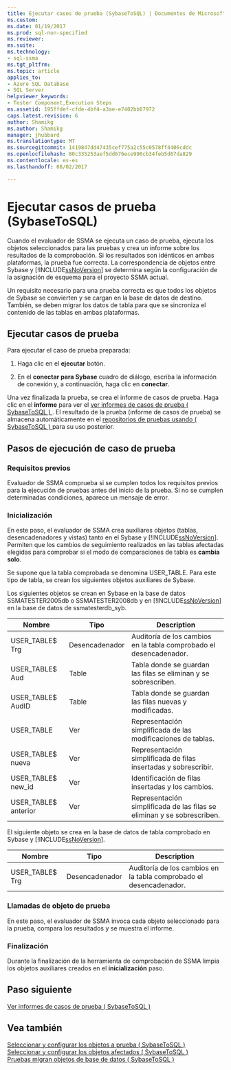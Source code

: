 ```yaml
---
title: Ejecutar casos de prueba (SybaseToSQL) | Documentos de Microsoft
ms.custom: 
ms.date: 01/19/2017
ms.prod: sql-non-specified
ms.reviewer: 
ms.suite: 
ms.technology:
- sql-ssma
ms.tgt_pltfrm: 
ms.topic: article
applies_to:
- Azure SQL Database
- SQL Server
helpviewer_keywords:
- Tester Component,Execution Steps
ms.assetid: 195ffdef-cfde-4bf4-a3ae-e7402bb07972
caps.latest.revision: 6
author: Shamikg
ms.author: Shamikg
manager: jhubbard
ms.translationtype: MT
ms.sourcegitcommit: 1419847dd47435cef775a2c55c0578ff4406cddc
ms.openlocfilehash: 80c335253aef5dd676ece990cb34feb5d67da829
ms.contentlocale: es-es
ms.lasthandoff: 08/02/2017

---
```

# <a name="running-test-cases-sybasetosql"></a>Ejecutar casos de prueba (SybaseToSQL)
Cuando el evaluador de SSMA se ejecuta un caso de prueba, ejecuta los objetos seleccionados para las pruebas y crea un informe sobre los resultados de la comprobación. Si los resultados son idénticos en ambas plataformas, la prueba fue correcta. La correspondencia de objetos entre Sybase y [!INCLUDE[ssNoVersion](../../includes/ssnoversion_md.md)] se determina según la configuración de la asignación de esquema para el proyecto SSMA actual.  
  
Un requisito necesario para una prueba correcta es que todos los objetos de Sybase se convierten y se cargan en la base de datos de destino. También, se deben migrar los datos de tabla para que se sincroniza el contenido de las tablas en ambas plataformas.  
  
## <a name="run-test-case"></a>Ejecutar casos de prueba  
Para ejecutar el caso de prueba preparada:  
  
1.  Haga clic en el **ejecutar** botón.  
  
2.  En el **conectar para Sybase** cuadro de diálogo, escriba la información de conexión y, a continuación, haga clic en **conectar**.  
  
Una vez finalizada la prueba, se crea el informe de casos de prueba. Haga clic en el **informe** para ver el [ver informes de casos de prueba &#40; SybaseToSQL &#41; ](../../ssma/sybase/viewing-test-case-reports-sybasetosql.md). El resultado de la prueba (informe de casos de prueba) se almacena automáticamente en el [repositorios de pruebas usando &#40; SybaseToSQL &#41; ](../../ssma/sybase/using-test-repositories-sybasetosql.md) para su uso posterior.  
  
## <a name="test-case-execution-steps"></a>Pasos de ejecución de caso de prueba  
  
### <a name="prerequisites"></a>Requisitos previos  
Evaluador de SSMA comprueba si se cumplen todos los requisitos previos para la ejecución de pruebas antes del inicio de la prueba. Si no se cumplen determinadas condiciones, aparece un mensaje de error.  
  
### <a name="initialization"></a>Inicialización  
En este paso, el evaluador de SSMA crea auxiliares objetos (tablas, desencadenadores y vistas) tanto en el Sybase y [!INCLUDE[ssNoVersion](../../includes/ssnoversion_md.md)]. Permiten que los cambios de seguimiento realizados en las tablas afectadas elegidas para comprobar si el modo de comparaciones de tabla es **cambia solo**.  
  
Se supone que la tabla comprobada se denomina USER_TABLE. Para este tipo de tabla, se crean los siguientes objetos auxiliares de Sybase.  
  
Los siguientes objetos se crean en Sybase en la base de datos SSMATESTER2005db o SSMATESTER2008db y en [!INCLUDE[ssNoVersion](../../includes/ssnoversion_md.md)] en la base de datos de ssmatesterdb_syb.  
  
|Nombre|Tipo|Description|  
|--------|--------|---------------|  
|USER_TABLE$ Trg|Desencadenador|Auditoría de los cambios en la tabla comprobado el desencadenador.|  
|USER_TABLE$ Aud|Table|Tabla donde se guardan las filas se eliminan y se sobrescriben.|  
|USER_TABLE$ AudID|Table|Tabla donde se guardan las filas nuevas y modificadas.|  
|USER_TABLE|Ver|Representación simplificada de las modificaciones de tablas.|  
|USER_TABLE$ nueva|Ver|Representación simplificada de filas insertadas y sobrescribir.|  
|USER_TABLE$ new_id|Ver|Identificación de filas insertadas y los cambios.|  
|USER_TABLE$ anterior|Ver|Representación simplificada de las filas se eliminan y se sobrescriben.|  
  
El siguiente objeto se crea en la base de datos de tabla comprobado en Sybase y [!INCLUDE[ssNoVersion](../../includes/ssnoversion_md.md)].  
  
|Nombre|Tipo|Description|  
|--------|--------|---------------|  
|USER_TABLE$ Trg|Desencadenador|Auditoría de los cambios en la tabla comprobado el desencadenador.|  
  
### <a name="test-object-calls"></a>Llamadas de objeto de prueba  
En este paso, el evaluador de SSMA invoca cada objeto seleccionado para la prueba, compara los resultados y se muestra el informe.  
  
### <a name="finalization"></a>Finalización  
Durante la finalización de la herramienta de comprobación de SSMA limpia los objetos auxiliares creados en el **inicialización** paso.  
  
## <a name="next-step"></a>Paso siguiente  
[Ver informes de casos de prueba &#40; SybaseToSQL &#41;](../../ssma/sybase/viewing-test-case-reports-sybasetosql.md)  
  
## <a name="see-also"></a>Vea también  
[Seleccionar y configurar los objetos a prueba &#40; SybaseToSQL &#41;](../../ssma/sybase/selecting-and-configuring-objects-to-test-sybasetosql.md)  
[Seleccionar y configurar los objetos afectados &#40; SybaseToSQL &#41;](../../ssma/sybase/selecting-and-configuring-affected-objects-sybasetosql.md)  
[Pruebas migran objetos de base de datos &#40; SybaseToSQL &#41;](../../ssma/sybase/testing-migrated-database-objects-sybasetosql.md)  
  


